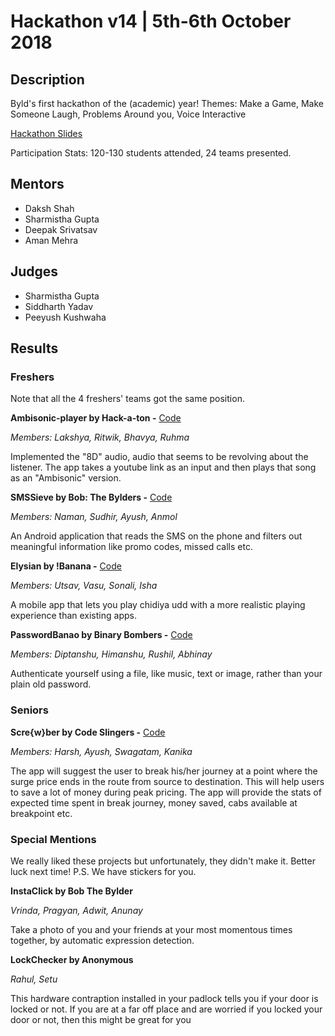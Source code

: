 # Hackathon v14 | 5th-6th October 2018

## Description

Byld's first hackathon of the (academic) year! Themes: Make a Game, Make Someone Laugh, Problems Around you, Voice Interactive

[Hackathon Slides](https://docs.google.com/presentation/d/1H0ETK749irgAg32A3s4vNkC6Z1OtJSXxvpXP1qaDoWs/edit?usp=sharing)

Participation Stats: 120-130 students attended, 24 teams presented.

## Mentors
- Daksh Shah
- Sharmistha Gupta
- Deepak Srivatsav
- Aman Mehra

## Judges
- Sharmistha Gupta
- Siddharth Yadav
- Peeyush Kushwaha

## Results

### Freshers

Note that all the 4 freshers' teams got the same position.

**Ambisonic-player by Hack-a-ton -** [Code](https://github.com/LakshyAAAgrawal/Ambisonic-player)

_Members: Lakshya, Ritwik, Bhavya, Ruhma_

Implemented the "8D" audio, audio that seems to be revolving about the listener. 
The app takes a youtube link as an input and then plays that song as an 
"Ambisonic" version.

 

**SMSSieve by Bob: The Bylders -** [Code](https://github.com/confusement/SMSieve/)

_Members: Naman, Sudhir, Ayush, Anmol_

An Android application that reads the SMS on the phone and filters out meaningful information like promo codes, missed calls etc. 

**Elysian by !Banana -** [Code](https://github.com/singlautsav/chidiya_lets_udd) 

_Members: Utsav, Vasu, Sonali, Isha_

A mobile app that lets you play chidiya udd with a more realistic playing experience than existing apps.

 

**PasswordBanao by Binary Bombers -** [Code](https://github.com/singlautsav/chidiya_lets_udd)

_Members: Diptanshu, Himanshu, Rushil, Abhinay_

Authenticate yourself using a file, like music, text or image, rather than your plain old password. 

### Seniors


**Scre{w}ber by Code Slingers -** [Code](https://github.com/harshj94/Screwber) 

_Members: Harsh, Ayush, Swagatam, Kanika_

The app will suggest the user to break his/her journey at a point where the
surge price ends in the route from source to destination. This will 
help users to save a lot of money during peak pricing. The app will 
provide the stats of expected time spent in break journey, money saved, 
cabs available at breakpoint etc.

### Special Mentions

We really liked these projects but unfortunately, they didn't make it. Better luck next time! P.S. We have stickers for you.

**InstaClick by Bob The Bylder**

_Vrinda, Pragyan, Adwit, Anunay_

Take a photo of you and your friends at your most momentous times together, by automatic expression detection.

**LockChecker by Anonymous**

_Rahul, Setu_

This hardware contraption installed in your padlock tells you if your door is locked
 or not. If you are at a far off place and are worried if you locked 
your door or not, then this might be great for you

